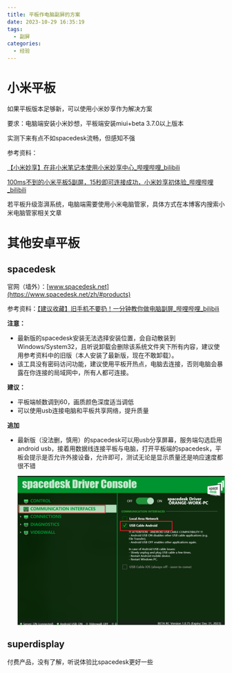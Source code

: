 ```yaml
---
title: 平板作电脑副屏的方案
date: 2023-10-29 16:35:19
tags:
  - 副屏
categories:
  - 经验
---
```


# 小米平板

如果平板版本足够新，可以使用小米妙享作为解决方案

要求：电脑端安装小米妙想，平板端安装miui+beta 3.7.0以上版本

实测下来有点不如spacedesk流畅，但感知不强

参考资料：

[【小米妙享】在非小米笔记本使用小米妙享中心_哔哩哔哩_bilibili](https://www.bilibili.com/video/BV1eo4y1L7Pd/?spm_id_from=333.337.search-card.all.click)

[100ms不到的小米平板5副屏，15秒即可连接成功，小米妙享初体验_哔哩哔哩_bilibili](https://www.bilibili.com/video/BV1tB4y1z7YT/?spm_id_from=333.337.search-card.all.click&vd_source=7103983ce7cdb97d8715a21074de9a20)

若平板升级澎湃系统，电脑端需要使用小米电脑管家，具体方式在本博客内搜索小米电脑管家相关文章

# 其他安卓平板

## spacedesk

官网（墙外）：[www.spacedesk.net](https://www.spacedesk.net/zh/#products)

参考资料：[【建议收藏】旧手机不要扔！一分钟教你做电脑副屏_哔哩哔哩_bilibili](https://www.bilibili.com/video/BV1xm4y1S7Nc/?spm_id_from=333.337.search-card.all.click&vd_source=7103983ce7cdb97d8715a21074de9a20)

**注意：**

- 最新版的spacedesk安装无法选择安装位置，会自动散装到Windows/System32，且听说卸载会删除该系统文件夹下所有内容，建议使用参考资料中的旧版（本人安装了最新版，现在不敢卸载）。
- 该工具没有密码访问功能，建议使用平板开热点，电脑去连接，否则电脑会暴露在你连接的局域网中，所有人都可连接。

**建议：**

- 平板端帧数调到60，画质颜色深度适当调低
- 可以使用usb连接电脑和平板共享网络，提升质量

**追加**

- 最新版（没法删，慎用）的spacedesk可以用usb分享屏幕，服务端勾选启用android usb，接着用数据线连接平板与电脑，打开平板端的spacedesk，平板会提示是否允许外接设备，允许即可，测试无论是显示质量还是响应速度都很不错

    ![image-20231104113105077](平板作电脑副屏的方案/image-20231104113105077.png)

## superdisplay

付费产品，没有了解，听说体验比spacedesk更好一些